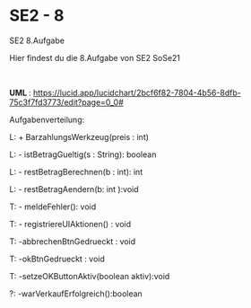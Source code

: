 # SE2 - 8
 SE2 8.Aufgabe

Hier findest du die 8.Aufgabe von SE2 SoSe21

<br>
<p>
 
<b> UML </b>:
https://lucid.app/lucidchart/2bcf6f82-7804-4b56-8dfb-75c3f7fd3773/edit?page=0_0#
<p>

Aufgabenverteilung:

L: + BarzahlungsWerkzeug(preis : int)

L: - istBetragGueltig(s : String): boolean
 
L: - restBetragBerechnen(b : int): int
 
L: - restBetragAendern(b: int ):void


T: - meldeFehler(): void 
 
T: - registriereUIAktionen() : void

T: -abbrechenBtnGedrueckt : void
 
T: -okBtnGedrueckt : void 

T: -setzeOKButtonAktiv(boolean aktiv):void


?: -warVerkaufErfolgreich():boolean
